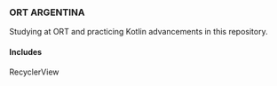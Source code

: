 ### ORT ARGENTINA

Studying at ORT and practicing Kotlin advancements in this repository.

#### Includes

RecyclerView
